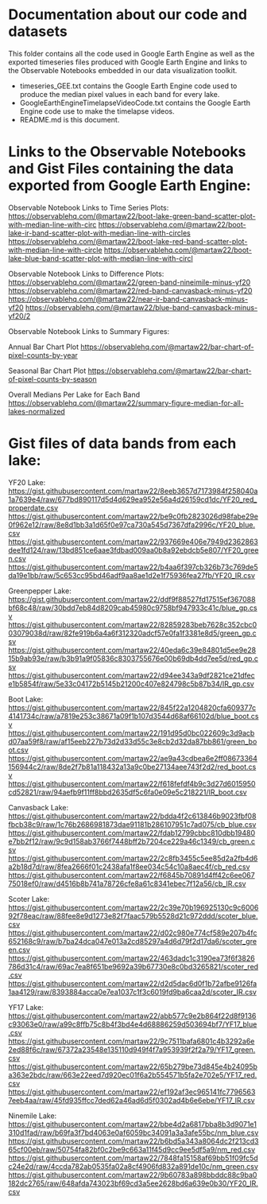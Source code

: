 # Documentation about our code and datasets

This folder contains all the code used in Google Earth Engine as well as the exported timeseries files produced with Google Earth Engine and links to the Observable Notebooks embedded in our data visualization toolkit.


* timeseries_GEE.txt contains the Google Earth Engine code used to produce the median pixel values in each band for every lake.
* GoogleEarthEngineTimelapseVideoCode.txt contains the Google Earth Engine code use to make the timelapse videos.
* README.md is this document.


# Links to the Observable Notebooks and Gist Files containing the data exported from Google Earth Engine:  

Observable Notebook Links to Time Series Plots:
https://observablehq.com/@martaw22/boot-lake-green-band-scatter-plot-with-median-line-with-circ
https://observablehq.com/@martaw22/boot-lake-ir-band-scatter-plot-with-median-line-with-circles
https://observablehq.com/@martaw22/boot-lake-red-band-scatter-plot-with-median-line-with-circle
https://observablehq.com/@martaw22/boot-lake-blue-band-scatter-plot-with-median-line-with-circl

Observable Notebook Links to Difference Plots:
https://observablehq.com/@martaw22/green-band-nineimile-minus-yf20
https://observablehq.com/@martaw22/red-band-canvasback-minus-yf20
https://observablehq.com/@martaw22/near-ir-band-canvasback-minus-yf20
https://observablehq.com/@martaw22/blue-band-canvasback-minus-yf20/2

Observable Notebook Links to Summary Figures: 

Annual Bar Chart Plot
https://observablehq.com/@martaw22/bar-chart-of-pixel-counts-by-year

Seasonal Bar Chart Plot
https://observablehq.com/@martaw22/bar-chart-of-pixel-counts-by-season

Overall Medians Per Lake for Each Band
https://observablehq.com/@martaw22/summary-figure-median-for-all-lakes-normalized

# Gist files of data bands from each lake:

YF20 Lake:
https://gist.githubusercontent.com/martaw22/8eeb3657d7173984f258040a1a7639e4/raw/677bd890117d5d4d629ea952e56a4d26159cd1dc/YF20_red_properdate.csv
https://gist.githubusercontent.com/martaw22/be9c0fb2823026d98fabe29e0f962e12/raw/8e8d1bb3a1d65f0e97ca730a545d7367dfa2996c/YF20_blue.csv
https://gist.githubusercontent.com/martaw22/937669e406e7949d2362863dee1fd124/raw/13bd851ce6aae3fdbad009aa0b8a92ebdcb5e807/YF20_green.csv
https://gist.githubusercontent.com/martaw22/b4aa6f397cb326b73c769de5da19e1bb/raw/5c653cc95bd46adf9aa8ae1d2e1f75936fea27fb/YF20_IR.csv

Greenpepper Lake:
https://gist.githubusercontent.com/martaw22/ddf9f88527fd17515ef367088bf68c48/raw/30bdd7eb84d8209cab45980c9758bf947933c41c/blue_gp.csv
https://gist.githubusercontent.com/martaw22/82859283beb7628c352cbc003079038d/raw/82fe919b6a4a6f312320adcf57e0fa1f3381e8d5/green_gp.csv
https://gist.githubusercontent.com/martaw22/40eda6c39e84801d5ee9e2815b9ab93e/raw/b3b91a9f05836c8303755676e00b69db4dd7ee5d/red_gp.csv
https://gist.githubusercontent.com/martaw22/d94ee343a9df2821ce21dfece1b5854f/raw/5e33c04172b5145b21200c407e824798c5b87b34/IR_gp.csv

Boot Lake:
https://gist.githubusercontent.com/martaw22/845f22a1204820cfa609377c4141734c/raw/a7819e253c38671a09f1b107d3544d68af66102d/blue_boot.csv
https://gist.githubusercontent.com/martaw22/191d95d0bc022609c3d9acbd07aa59f8/raw/af15eeb227b73d2d33d55c3e8cb2d32da87bb861/green_boot.csv
https://gist.githubusercontent.com/martaw22/ae9a43cdbea6e2ff08673364156944c2/raw/8de2f7b81a118432a13a9c0be27134aee743f2d2/red_boot.csv
https://gist.githubusercontent.com/martaw22/f618fefdf4b9c3d27d6015950cd52821/raw/94aefb9f11ff8bbd2635df5c6fa0e09e5c218221/IR_boot.csv

Canvasback Lake:
https://gist.githubusercontent.com/martaw22/bdda4f2c613846b9023fbf08fbcb38c9/raw/1c76b2686981873dae91181b286107951c7ad075/cb_blue.csv
https://gist.githubusercontent.com/martaw22/fdab12799cbbc810dbb19480e7bb2f12/raw/9c9d158ab3766f7448bff2b7204ce229a46c1349/cb_green.csv
https://gist.githubusercontent.com/martaw22/2c8fb3455c5ee85d2a2fb4d6a2b18d7d/raw/8fea2666f01c2438afa1f8ee034c54c10a8aec4f/cb_red.csv
https://gist.githubusercontent.com/martaw22/f6845b70891d4ff42c6ee06775018ef0/raw/d4516b8b741a78726cfe8a61c8341ebec7f12a56/cb_IR.csv

Scoter Lake:
https://gist.githubusercontent.com/martaw22/2c39e70b196925130c9c600692f78eac/raw/88fee8e9d1273e82f7faac579b5528d21c972ddd/scoter_blue.csv
https://gist.githubusercontent.com/martaw22/d02c980e774cf589e207b4fc652168c9/raw/b7ba24dca047e013a2cd85297a4d6d79f2d17da6/scoter_green.csv
https://gist.githubusercontent.com/martaw22/463dadc1c3190ea73f6f3826786d31c4/raw/69ac7ea8f651be9692a39b67730e8c0bd3265821/scoter_red.csv
https://gist.githubusercontent.com/martaw22/d2d5dac6d0f1b72afbe9126fa1aa4129/raw/8393884acca0e7ea1037c1f3c6019fd9ba6caa2d/scoter_IR.csv

YF17 Lake:
https://gist.githubusercontent.com/martaw22/abb577c9e2b864f22d8f9136c93063e0/raw/a99c8ffb75c8b4f3bd4e4d68886259d503694bf7/YF17_blue.csv
https://gist.githubusercontent.com/martaw22/9c7511bafa6801c4b3292a6e2ed88f6c/raw/67372a23548e135110d949f4f7a953939f2f2a79/YF17_green.csv
https://gist.githubusercontent.com/martaw22/65b279be73d845e4b24095ba363e2bdc/raw/663e22eed7d920ec01f6a2b554571b5fa2e702e5/YF17_red.csv
https://gist.githubusercontent.com/martaw22/ef192af3ec965141fc77965637eeb4aa/raw/45fd935ffcc7ded62a46ad6d5f0302ad4b6e6ebe/YF17_IR.csv

Ninemile Lake:
https://gist.githubusercontent.com/martaw22/bbe4d2a6817bba8b3d9071e1310d1fad/raw/b69fa3f7bd4063e0af6059bc34091a3a3afe55bc/nm_blue.csv
https://gist.githubusercontent.com/martaw22/b6bd5a343a8064dc2f213cd365cf00eb/raw/50754fa82bf0c2be9c663a11f45d9cc9ee5df5a9/nm_red.csv
https://gist.githubusercontent.com/martaw22/7848fa15158af69bb51f09fc5dc24e2d/raw/4ccda782ab0535fa02a8cf4906fd832a891de10c/nm_green.csv
https://gist.githubusercontent.com/martaw22/9b60783a898bbddc88c9ba0182dc2765/raw/648afda743023bf69cd3a5ee2628bd6a639e0b30/YF20_IR.csv



